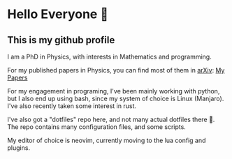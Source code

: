 # Hello Everyone 👋
## This is my github profile

I am a PhD in Physics, with interests in Mathematics and programming.

For my published papers in Physics, you can find most of them in
[arXiv](https://arxiv.org/): [My
Papers](https://arxiv.org/search/?searchtype=author&query=Kullock%2C+R)

For my engagement in programing, I've been mainly working with python, but I
also end up using bash, since my system of choice is Linux (Manjaro). I've also recently taken some interest in rust.

I've also got a "dotfiles" repo here, and not many actual dotfiles there 🤣. The
repo contains many configuration files, and some scripts.

My editor of choice is neovim, currently moving to the lua config and plugins.

<!--
**ricardokl/ricardokl** is a ✨ _special_ ✨ repository because its `README.md` (this file) appears on your GitHub profile.

Here are some ideas to get you started:

- 🔭 I’m currently working on ...
- 🌱 I’m currently learning ...
- 👯 I’m looking to collaborate on ...
- 🤔 I’m looking for help with ...
- 💬 Ask me about ...
- 📫 How to reach me: ...
- 😄 Pronouns: ...
- ⚡ Fun fact: ...
-->
